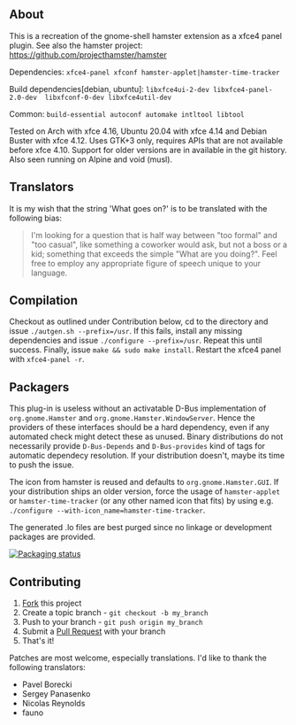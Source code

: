 ## About
This is a recreation of the gnome-shell hamster extension as a xfce4 panel plugin.
See also the hamster project: <https://github.com/projecthamster/hamster>

Dependencies: `xfce4-panel xfconf hamster-applet|hamster-time-tracker`

Build dependencies[debian, ubuntu]: `libxfce4ui-2-dev libxfce4-panel-2.0-dev 
libxfconf-0-dev libxfce4util-dev`

Common: `build-essential autoconf automake intltool libtool`

Tested on Arch with xfce 4.16, Ubuntu 20.04 with xfce 4.14 and 
Debian Buster with xfce 4.12. Uses GTK+3 only, requires APIs that are
not available before xfce 4.10. Support for older versions are in 
available in the git history. Also seen running on Alpine and void (musl).

## Translators
It is my wish that the string 'What goes on?' is to be translated with 
the following bias:
> I'm looking for a question that is half way between "too formal" and 
> "too casual", like something a coworker would ask, but not a boss or 
> a kid; something that exceeds the simple "What are you doing?".
> Feel free to employ any appropriate figure of speech unique to 
> your language.

## Compilation
Checkout as outlined under Contribution below, cd to the directory and 
issue `./autgen.sh --prefix=/usr`. If this fails, install any missing 
dependencies and issue `./configure --prefix=/usr`. Repeat this until 
success. Finally, issue `make && sudo make install`. Restart the xfce4 
panel with `xfce4-panel -r`.

## Packagers
This plug-in is useless without an activatable D-Bus implementation of 
`org.gnome.Hamster` and `org.gnome.Hamster.WindowServer`. Hence the 
providers of these interfaces should be a hard dependency, even if
any automated check might detect these as unused.
Binary distributions do not necessarily provide `D-Bus-Depends` and 
`D-Bus-provides` kind of tags for automatic dependecy resolution. 
If your distribution doesn't, maybe its time to push the issue.

The icon from hamster is reused and defaults to `org.gnome.Hamster.GUI`.
If your distribution ships an older version, force the usage of 
`hamster-applet` or `hamster-time-tracker` (or any other named icon that fits)
by using e.g. `./configure --with-icon_name=hamster-time-tracker`.

The generated .lo files are best purged since no linkage or development 
packages are provided.

[![Packaging status](https://repology.org/badge/vertical-allrepos/xfce4-hamster-plugin.svg)](https://repology.org/project/xfce4-hamster-plugin/versions)

## Contributing

1. [Fork](https://github.com/projecthamster/xfce4-hamster-plugin/fork) this project
2. Create a topic branch - `git checkout -b my_branch`
3. Push to your branch - `git push origin my_branch`
4. Submit a [Pull Request](https://github.com/projecthamster/xfce4-hamster-plugin/pulls) with your branch
5. That's it!

Patches are most welcome, especially translations.
I'd like to thank the following translators:
- Pavel Borecki
- Sergey Panasenko
- Nicolas Reynolds
- fauno


